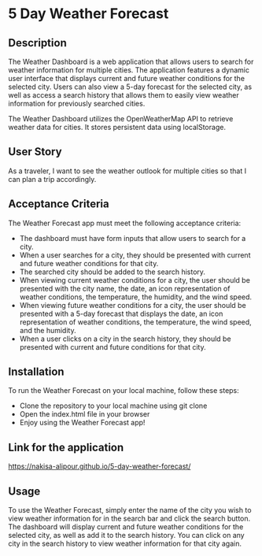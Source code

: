 # 5 Day Weather Forecast

## Description
The Weather Dashboard is a web application that allows users to search for weather information for multiple cities. The application features a dynamic user interface that displays current and future weather conditions for the selected city. Users can also view a 5-day forecast for the selected city, as well as access a search history that allows them to easily view weather information for previously searched cities.

The Weather Dashboard utilizes the OpenWeatherMap API to retrieve weather data for cities. It stores persistent data using localStorage.

## User Story
As a traveler, I want to see the weather outlook for multiple cities so that I can plan a trip accordingly.

## Acceptance Criteria
The Weather Forecast app must meet the following acceptance criteria:

- The dashboard must have form inputs that allow users to search for a city.
- When a user searches for a city, they should be presented with current and future weather conditions for that city.
- The searched city should be added to the search history.
- When viewing current weather conditions for a city, the user should be presented with the city name, the date, an icon representation of weather conditions, the temperature, the humidity, and the wind speed.
- When viewing future weather conditions for a city, the user should be presented with a 5-day forecast that displays the date, an icon representation of weather conditions, the temperature, the wind speed, and the humidity.
- When a user clicks on a city in the search history, they should be presented with current and future conditions for that city.


## Installation
To run the Weather Forecast on your local machine, follow these steps:

- Clone the repository to your local machine using git clone
- Open the index.html file in your browser
- Enjoy using the Weather Forecast app!

## Link for the application
https://nakisa-alipour.github.io/5-day-weather-forecast/

## Usage
To use the Weather Forecast, simply enter the name of the city you wish to view weather information for in the search bar and click the search button. The dashboard will display current and future weather conditions for the selected city, as well as add it to the search history. You can click on any city in the search history to view weather information for that city again.

